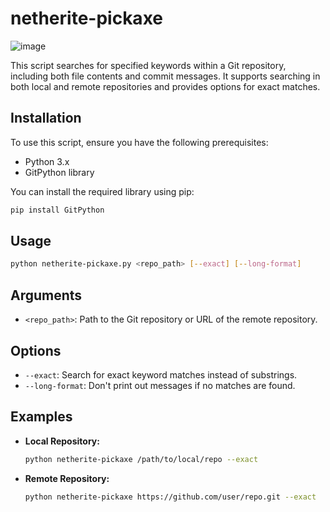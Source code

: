 # netherite-pickaxe

![image](https://github.com/user-attachments/assets/8422a2cb-3b90-4be1-b37d-c7e854de3a22)

This script searches for specified keywords within a Git repository, including both file contents and commit messages. It supports searching in both local and remote repositories and provides options for exact matches.

## Installation

To use this script, ensure you have the following prerequisites:

- Python 3.x
- GitPython library

You can install the required library using pip:

```bash
pip install GitPython
```

## Usage

```bash
python netherite-pickaxe.py <repo_path> [--exact] [--long-format]
```

## Arguments

- `<repo_path>`: Path to the Git repository or URL of the remote repository.
  
## Options

- `--exact`: Search for exact keyword matches instead of substrings.
- `--long-format`: Don't print out messages if no matches are found.

## Examples

- **Local Repository:**
  
  ```bash
  python netherite-pickaxe /path/to/local/repo --exact
  ```

- **Remote Repository:**

  ```bash
  python netherite-pickaxe https://github.com/user/repo.git --exact
  ```

